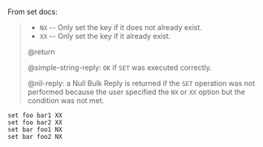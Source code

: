From set docs:

> * `NX` -- Only set the key if it does not already exist.
> * `XX` -- Only set the key if it already exist.
>
> @return
>
> @simple-string-reply: `OK` if `SET` was executed correctly.
>
> @nil-reply: a Null Bulk Reply is returned if the `SET` operation was not performed because the user specified the `NX` or `XX` option but the condition was not met.


```cli
set foo bar1 XX
set foo bar2 XX
set bar foo1 NX
set bar foo2 NX
```
